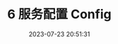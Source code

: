 ---
title: 6 服务配置 Config
date: 2023-07-23 20:51:31
tags: 
  - Distributed Microservices
categories: 
  - Technology
swiper_index: 
---